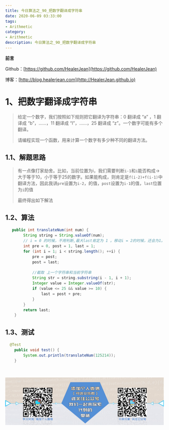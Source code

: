 ```yaml
---
title: 今日算法之_90_把数字翻译成字符串
date: 2020-06-09 03:33:00
tags: 
- Arithmetic
category: 
- Arithmetic
description: 今日算法之_90_把数字翻译成字符串
---
```


**前言**     

 Github：[https://github.com/HealerJean](https://github.com/HealerJean)         

 博客：[http://blog.healerjean.com](http://HealerJean.github.io)          



# 1、把数字翻译成字符串
> 给定一个数字，我们按照如下规则把它翻译为字符串：0 翻译成 “a” ，1 翻译成 “b”，……，11 翻译成 “l”，……，25 翻译成 “z”。一个数字可能有多个翻译。    
>
> 请编程实现一个函数，用来计算一个数字有多少种不同的翻译方法。    

## 1.1、解题思路 

> 有一点像打家劫舍。比如，当前位置为i，我们需要判断`i-1`和`i`能否构成->大于等于10，小于等于25的数字。如果能构成，则肯定是`f(i-2)+f(i-1)`中翻译方法，因此我讲`pre`设置为`i-2`，的值，`post`设置为`i-1`的值，`last`位置为`i`的值   
>
> 最终得出如下解法



## 1.2、算法

```java
   public int translateNum(int num) {
        String string = String.valueOf(num);
        // i = 0 的时候，不用判断,最大last肯定为 1 。移动i = 2的时候，还会为1。这样就移动3次了
        int pre = 0, post = 1, last = 1;
        for (int i = 1; i < string.length(); ++i) {
            pre = post;
            post = last;

            //截取 上一个字符串和当前字符串
            String str = string.substring(i - 1, i + 1);
            Integer value = Integer.valueOf(str);
            if (value <= 25 && value >= 10) {
                last = post + pre;
            }
        }
        return last;
    }
```




## 1.3、测试 

```java
  @Test
    public void test() {
        System.out.println(translateNum(125214));
    }
```



​          

![ContactAuthor](https://raw.githubusercontent.com/HealerJean/HealerJean.github.io/master/assets/img/artical_bottom.jpg)



<link rel="stylesheet" href="https://unpkg.com/gitalk/dist/gitalk.css">

<script src="https://unpkg.com/gitalk@latest/dist/gitalk.min.js"></script> 
<div id="gitalk-container"></div>    
 <script type="text/javascript">
    var gitalk = new Gitalk({
		clientID: `1d164cd85549874d0e3a`,
		clientSecret: `527c3d223d1e6608953e835b547061037d140355`,
		repo: `HealerJean.github.io`,
		owner: 'HealerJean',
		admin: ['HealerJean'],
		id: 'KjUyn3sVzhSW5wrH',
    });
    gitalk.render('gitalk-container');
</script> 
